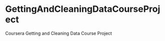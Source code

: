 GettingAndCleaningDataCourseProject
===================================

Coursera Getting and Cleaning Data Course Project
